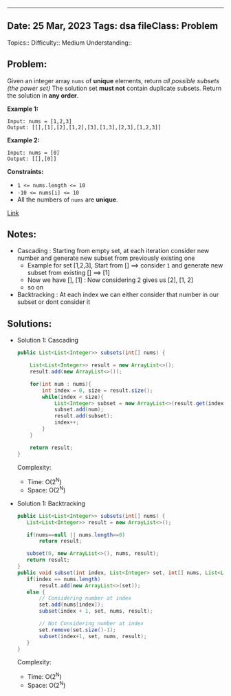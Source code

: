 
---
Date: 25 Mar, 2023
Tags: dsa
fileClass: Problem
---
Topics:: 
Difficulty::  Medium
Understanding:: 
## Problem: 
 Given an integer array `nums` of **unique** elements, return _all possible subsets (the power set)_ 
 The solution set **must not** contain duplicate subsets. Return the solution in **any order**.

**Example 1:**

	Input: nums = [1,2,3]
	Output: [[],[1],[2],[1,2],[3],[1,3],[2,3],[1,2,3]]

**Example 2:**

	Input: nums = [0]
	Output: [[],[0]]

**Constraints:**

- `1 <= nums.length <= 10`
- `-10 <= nums[i] <= 10`
- All the numbers of `nums` are **unique**.

[Link]( https://leetcode.com/problems/subsets/)

## Notes: 
- Cascading : Starting from empty set, at each iteration consider new number and generate new subset from previously existing one
	- Example for set [1,2,3], Start from [] ==> consider `1` and generate new subset from existing [] ==> [1]
	- Now we have [], [1] : Now considering 2 gives us [2], [1, 2]
	- so on
- Backtracking : At each index we can either consider that number in our subset or dont consider it 

## Solutions: 

- Solution 1:  Cascading
	```java
    public List<List<Integer>> subsets(int[] nums) {

        List<List<Integer>> result = new ArrayList<>();
        result.add(new ArrayList<>());

        for(int num : nums){
            int index = 0, size = result.size();
            while(index < size){
                List<Integer> subset = new ArrayList<>(result.get(index));
                subset.add(num);
                result.add(subset);
                index++;
            }
        }

        return result;
    }
	```
	
	Complexity: 
	- Time: O(2<sup>N</sup>)
	- Space: O(2<sup>N</sup>)

- Solution 1:  Backtracking
     ```java
    public List<List<Integer>> subsets(int[] nums) {
        List<List<Integer>> result = new ArrayList<>();

        if(nums==null || nums.length==0)
            return result;

        subset(0, new ArrayList<>(), nums, result);
        return result;
    }
    public void subset(int index, List<Integer> set, int[] nums, List<List<Integer>> result) {
        if(index == nums.length)
            result.add(new ArrayList<>(set));
        else {
            // Considering number at index
            set.add(nums[index]);
            subset(index + 1, set, nums, result);

            // Not Considering number at index
            set.remove(set.size()-1);
            subset(index+1, set, nums, result);
        }
    }
	```

	Complexity: 
	- Time: O(2<sup>N</sup>)
	- Space: O(2<sup>N</sup>)

